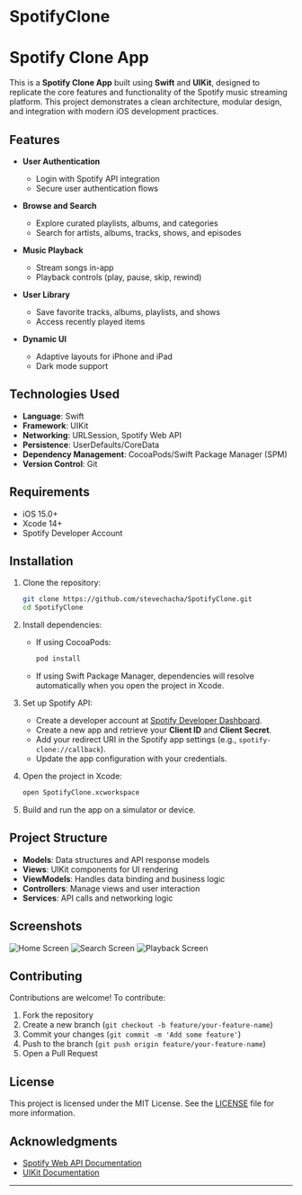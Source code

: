 # SpotifyClone

# Spotify Clone App

This is a **Spotify Clone App** built using **Swift** and **UIKit**, designed to replicate the core features and functionality of the Spotify music streaming platform. This project demonstrates a clean architecture, modular design, and integration with modern iOS development practices.

## Features

- **User Authentication**

  - Login with Spotify API integration
  - Secure user authentication flows

- **Browse and Search**

  - Explore curated playlists, albums, and categories
  - Search for artists, albums, tracks, shows, and episodes

- **Music Playback**

  - Stream songs in-app
  - Playback controls (play, pause, skip, rewind)

- **User Library**

  - Save favorite tracks, albums, playlists, and shows
  - Access recently played items

- **Dynamic UI**

  - Adaptive layouts for iPhone and iPad
  - Dark mode support

## Technologies Used

- **Language**: Swift
- **Framework**: UIKit
- **Networking**: URLSession, Spotify Web API
- **Persistence**: UserDefaults/CoreData
- **Dependency Management**: CocoaPods/Swift Package Manager (SPM)
- **Version Control**: Git

## Requirements

- iOS 15.0+
- Xcode 14+
- Spotify Developer Account

## Installation

1. Clone the repository:

   ```bash
   git clone https://github.com/stevechacha/SpotifyClone.git
   cd SpotifyClone
   ```

2. Install dependencies:

   - If using CocoaPods:
     ```bash
     pod install
     ```
   - If using Swift Package Manager, dependencies will resolve automatically when you open the project in Xcode.

3. Set up Spotify API:

   - Create a developer account at [Spotify Developer Dashboard](https://developer.spotify.com/dashboard/).
   - Create a new app and retrieve your **Client ID** and **Client Secret**.
   - Add your redirect URI in the Spotify app settings (e.g., `spotify-clone://callback`).
   - Update the app configuration with your credentials.

4. Open the project in Xcode:

   ```bash
   open SpotifyClone.xcworkspace
   ```

5. Build and run the app on a simulator or device.

## Project Structure

- **Models**: Data structures and API response models
- **Views**: UIKit components for UI rendering
- **ViewModels**: Handles data binding and business logic
- **Controllers**: Manage views and user interaction
- **Services**: API calls and networking logic

## Screenshots

![Home Screen](https://via.placeholder.com/400x800.png?text=Home+Screen)
![Search Screen](https://via.placeholder.com/400x800.png?text=Search+Screen)
![Playback Screen](https://via.placeholder.com/400x800.png?text=Playback+Screen)

## Contributing

Contributions are welcome! To contribute:

1. Fork the repository
2. Create a new branch (`git checkout -b feature/your-feature-name`)
3. Commit your changes (`git commit -m 'Add some feature'`)
4. Push to the branch (`git push origin feature/your-feature-name`)
5. Open a Pull Request

## License

This project is licensed under the MIT License. See the [LICENSE](LICENSE) file for more information.

## Acknowledgments

- [Spotify Web API Documentation](https://developer.spotify.com/documentation/web-api/)
- [UIKit Documentation](https://developer.apple.com/documentation/uikit/)

---

